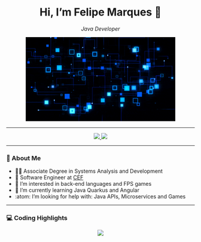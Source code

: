 <h1 align="center"> Hi, I’m Felipe Marques 👋</h1>
<p align="center"><em>Java Developer</em></p>
<p align="center">
  <img src="https://github.com/feelipemarques/feelipemarques/blob/main/gif.gif" width="400px" alt="tech gif" />
</p>

---

<p align="center">
  <a href="https://linkedin.com/in/feelipe-maarquees"> 
    <img src="https://img.shields.io/badge/-LinkedIn-blue?style=flat-square&logo=Linkedin&logoColor=white"/>
  </a>
  <a href="mailto:feelipemarquees@gmail.com">
    <img src="https://img.shields.io/badge/-MyEmail-EA4335?style=flat-square&logo=Gmail&logoColor=white">
  </a>
</p>

---

### 🧠 About Me

- 🧑‍🏫 Associate Degree in Systems Analysis and Development
- 🏢 Software Engineer at [CEF](https://www.caixa.gov.br/)
- 👀 I’m interested in back-end languages and FPS games<br/>
- 🌱 I’m currently learning Java Quarkus and Angular<br/>
- :atom: I’m looking for help with: Java APIs, Microservices and Games<br/>

---

### 💻 Coding Highlights
<p align="center"><img width="40%" src="https://github-readme-stats.vercel.app/api/top-langs/?username=feelipemarques&layout=compact&hide_border=true&title_color=00ff99&text_color=ffffff&bg_color=0d1117"/></p>
<!--<h4 align="center">GitHub Stats</h4>
<p align="center">
  <img src="https://github-readme-stats.vercel.app/api?username=feelipemarques&show_icons=true&hide_border=true&title_color=00ff99&text_color=ffffff&bg_color=0d1117" alt="GitHub Stats" />
</p>-->

